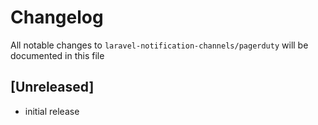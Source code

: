 # Changelog

All notable changes to `laravel-notification-channels/pagerduty` will be documented in this file

## [Unreleased]

- initial release
